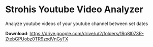 # Strohis Youtube Video Analyzer
Analyze youtube videos of your youtube channel between set dates

**Download**: https://drive.google.com/drive/u/2/folders/1Rq8l073R-ZtebGPUobz0TR9zxdVnGyTX
